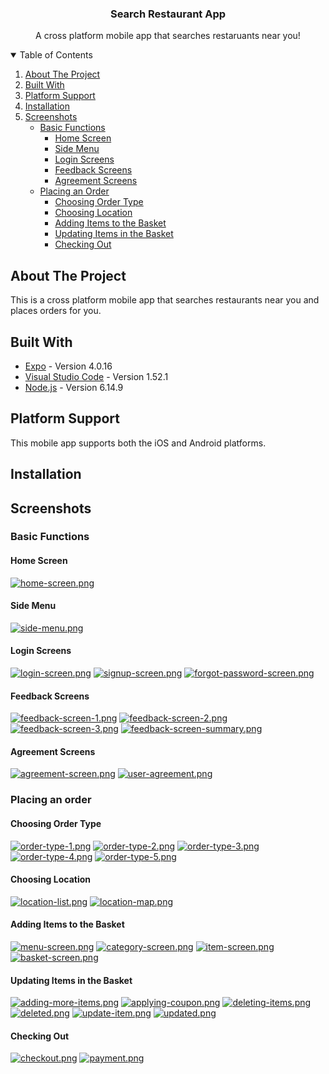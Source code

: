 <p align="center">
  <h3 align="center">Search Restaurant App</h3>
  <p align="center">
    A cross platform mobile app that searches restaruants near you!
  </p>
</p>




<details open="open">
  <summary>Table of Contents</summary>
  <ol>
    <li>
      <a href="#about-the-project">About The Project</a>
    </li>
    <li>
      <a href="#built-with">Built With</a>
    </li>
    <li>
      <a href="#platform-support">Platform Support</a>
    </li>
    <li>
      <a href="#installation">Installation</a>
    </li>
    <li>
      <a href="#screenshots">Screenshots</a>
      <ul>
        <li>
          <a href="#basic-functions">Basic Functions</a>
          <ul><li><a href="#home-screen">Home Screen</a></li></ul>
          <ul><li><a href="#side-menu">Side Menu</a></li></ul>
          <ul><li><a href="#login-screens">Login Screens</a></li></ul>
          <ul><li><a href="#feedback-screens">Feedback Screens</a></li></ul>
          <ul><li><a href="#agreement-screens">Agreement Screens</a></li></ul>
        </li>
      </ul>
      <ul>
        <li>
          <a href="#placing-an-order">Placing an Order</a>
          <ul><li><a href="#choosing-order-type">Choosing Order Type</a></li></ul>
          <ul><li><a href="#choosing-location">Choosing Location</a></li></ul>
          <ul><li><a href="#adding-items-to-the-basket">Adding Items to the Basket</a></li></ul>
          <ul><li><a href="#updating-items-in-the-basket">Updating Items in the Basket</a></li></ul>
          <ul><li><a href="#checking-out">Checking Out</a></li></ul>
        </li>
      </ul>
    </li>
  </ol>
</details>




## About The Project

This is a cross platform mobile app that searches restaurants near you and places orders for you.




## Built With

* [Expo](https://expo.io/) - Version 4.0.16
* [Visual Studio Code](https://code.visualstudio.com/) - Version 1.52.1
* [Node.js](https://nodejs.org/en/) - Version 6.14.9




## Platform Support

This mobile app supports both the iOS and Android platforms.




## Installation






## Screenshots

### Basic Functions

#### Home Screen

[![home-screen.png](https://i.postimg.cc/4dc2MTDk/home-screen.png)](https://postimg.cc/VrYFr2sD)

#### Side Menu

[![side-menu.png](https://i.postimg.cc/T2rHJfjn/side-menu.png)](https://postimg.cc/xq1R0r4d)

#### Login Screens

[![login-screen.png](https://i.postimg.cc/yd0njyR7/login-screen.png)](https://postimg.cc/ZBKrK3jQ)
[![signup-screen.png](https://i.postimg.cc/Wzj8Hqmg/signup-screen.png)](https://postimg.cc/62jC73mp)
[![forgot-password-screen.png](https://i.postimg.cc/L5BC934x/forgot-password-screen.png)](https://postimg.cc/XBqcxFC5)

#### Feedback Screens

[![feedback-screen-1.png](https://i.postimg.cc/DynpCH5H/feedback-screen-1.png)](https://postimg.cc/rzZ9shBN)
[![feedback-screen-2.png](https://i.postimg.cc/7ZLs4zFN/feedback-screen-2.png)](https://postimg.cc/kBkFF2XV)
[![feedback-screen-3.png](https://i.postimg.cc/jdcgBcF5/feedback-screen-3.png)](https://postimg.cc/4mKQ96Zk)
[![feedback-screen-summary.png](https://i.postimg.cc/XYD2YJ36/feedback-screen-summary.png)](https://postimg.cc/pmzQ0Pps)

#### Agreement Screens

[![agreement-screen.png](https://i.postimg.cc/HLc6cgsc/agreement-screen.png)](https://postimg.cc/B83TkRF4)
[![user-agreement.png](https://i.postimg.cc/HLqBbhVS/user-agreement.png)](https://postimg.cc/VSFq849M)

### Placing an order

#### Choosing Order Type

[![order-type-1.png](https://i.postimg.cc/xjc4JhtS/order-type-1.png)](https://postimg.cc/NLv4ZN3N)
[![order-type-2.png](https://i.postimg.cc/qRYhNPqR/order-type-2.png)](https://postimg.cc/2bQ8JX4R)
[![order-type-3.png](https://i.postimg.cc/t7Gs5FhG/order-type-3.png)](https://postimg.cc/V04ssrGK)
[![order-type-4.png](https://i.postimg.cc/7h2C0KJN/order-type-4.png)](https://postimg.cc/D47yKdgW)
[![order-type-5.png](https://i.postimg.cc/N0drc9wR/order-type-5.png)](https://postimg.cc/KKgY7YjY)

#### Choosing Location

[![location-list.png](https://i.postimg.cc/rsf4Nf80/location-list.png)](https://postimg.cc/p5ny2Y5R)
[![location-map.png](https://i.postimg.cc/9Fzwjtmb/location-map.png)](https://postimg.cc/F75HySJk)

#### Adding Items to the Basket

[![menu-screen.png](https://i.postimg.cc/nc5jVjMJ/menu-screen.png)](https://postimg.cc/xcvTtdKx)
[![category-screen.png](https://i.postimg.cc/ZYwvgDS0/category-screen.png)](https://postimg.cc/nMQL92Mt)
[![item-screen.png](https://i.postimg.cc/9MpwcLw8/item-screen.png)](https://postimg.cc/FdYHZgZ3)
[![basket-screen.png](https://i.postimg.cc/Y0D4Wj3Q/basket-screen.png)](https://postimg.cc/H85sGYFL)

#### Updating Items in the Basket

[![adding-more-items.png](https://i.postimg.cc/d3Vk3G8q/adding-more-items.png)](https://postimg.cc/vgCHSgqj)
[![applying-coupon.png](https://i.postimg.cc/HLb7hYYC/applying-coupon.png)](https://postimg.cc/VSL6Sc07)
[![deleting-items.png](https://i.postimg.cc/mgvHjzGw/deleting-items.png)](https://postimg.cc/gxKjk0jX)
[![deleted.png](https://i.postimg.cc/y8gR0h2x/deleted.png)](https://postimg.cc/3khWTG8Q)
[![update-item.png](https://i.postimg.cc/SQdc4xWS/update-item.png)](https://postimg.cc/MXcnbxPN)
[![updated.png](https://i.postimg.cc/B6s1WrbP/updated.png)](https://postimg.cc/mcXrC6QT)

#### Checking Out

[![checkout.png](https://i.postimg.cc/RVbf3ps2/checkout.png)](https://postimg.cc/hfTh6sq0)
[![payment.png](https://i.postimg.cc/DyzLw3gq/payment.png)](https://postimg.cc/mh0tmqKD)
